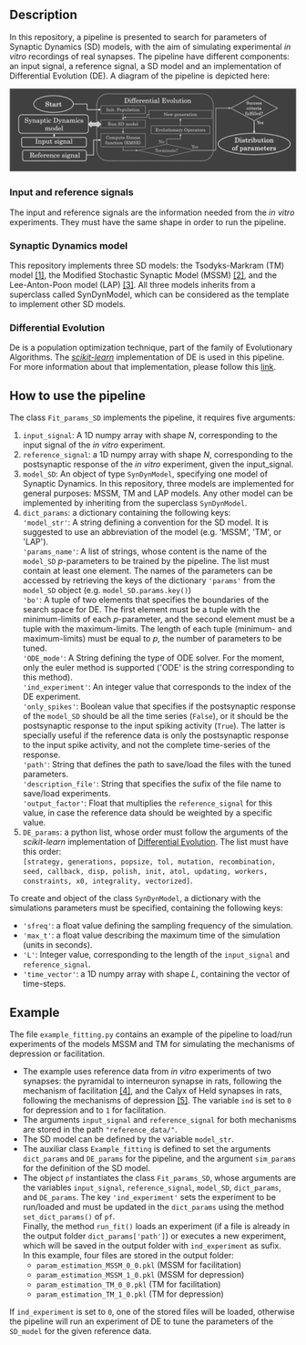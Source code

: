 ## Description
In this repository, a pipeline is presented to search for 
parameters of Synaptic Dynamics (SD) models, with the aim of simulating 
experimental _in vitro_ recordings of real synapses. The pipeline have 
different components: an input signal, a reference signal, a SD model 
and an implementation of Differential Evolution (DE).
A diagram of the pipeline is depicted here:

![This is the pipeline](pipeline_.png)

### Input and reference signals
The input and reference signals are the information needed from the _in vitro_
experiments. They must have the same shape in order to run the pipeline.

### Synaptic Dynamics model
This repository implements three SD models: the Tsodyks-Markram (TM) model [[1]](http://www.scholarpedia.org/article/Short-term_synaptic_plasticity),
the Modified Stochastic Synaptic Model (MSSM) [[2]](https://ul.qucosa.de/landing-page/?tx_dlf[id]=https%3A%2F%2Ful.qucosa.de%2Fapi%2Fqucosa%253A11334%2Fmets),
and the Lee-Anton-Poon model (LAP) [[3]](https://link.springer.com/10.1007/s10827-008-0122-6).
All three models inherits from a superclass called SynDynModel, which can be 
considered as the template to implement other SD models.

### Differential Evolution 
De is a population optimization technique, part of the family of Evolutionary
Algorithms. The [_scikit-learn_](https://scikit-learn.org/stable/) implementation
of DE is used in this pipeline. For more information about that implementation,
please follow this [link](https://docs.scipy.org/doc/scipy/reference/generated/scipy.optimize.differential_evolution.html).

## How to use the pipeline
The class ```Fit_params_SD``` implements the pipeline, it requires five arguments:
1. ```input_signal```: A 1D numpy array with shape _N_, corresponding to the input 
signal of the _in vitro_ experiment.
2. ```reference_signal```: a 1D numpy array with shape _N_, corresponding to the
postsynaptic response of the _in vitro_ experiment, given the input_signal.
3. ```model_SD```: An object of type ```SynDynModel```, specifying one model of Synaptic
Dynamics. In this repository, three models are implemented for general purposes:
MSSM, TM and LAP models. Any other model can be implemented by inheriting from 
the superclass ```SynDynModel```.
4. ```dict_params```: a dictionary containing the following keys:  
   ```'model_str'```: A string defining a convention for the SD model. It is suggested
   to use an abbreviation of the model (e.g. 'MSSM', 'TM', or 'LAP').  
   ```'params_name'```: A list of strings, whose content is the name of the ```model_SD``` 
   _p_-parameters to be trained by the pipeline. The list must contain at least one 
   element. The names of the parameters can be accessed by retrieving the keys 
   of the dictionary ```'params'``` from the ```model_SD``` object (e.g. ```model_SD.params.key()```)  
   ```'bo'```: A tuple of two elements that specifies the boundaries of the search space 
   for DE. The first element must be a tuple with the minimum-limits of each _p_-parameter,
   and the second element must be a tuple with the maximum-limits. The length of each
   tuple (minimum- and maximum-limits) must be equal to _p_, the number of parameters
   to be tuned.  
   ```'ODE_mode'```: A String defining the type of ODE solver. For the moment, only the euler
    method is supported ('ODE' is the string corresponding to this method).     
   ```'ind_experiment'```: An integer value that corresponds to the index of the DE experiment.  
   ```'only_spikes'```: Boolean value that specifies if the postsynaptic response of the 
   ```model_SD``` should be all the time series (```False```), or it should be the postsynaptic
   response to the input spiking activity (```True```). The latter is specially useful if 
   the reference data is only the postsynaptic response to the input spike activity, 
   and not the complete time-series of the response.  
   ```'path'```: String that defines the path to save/load the files with the tuned parameters.    
   ```'description_file'```: String that specifies the sufix of the file name to save/load 
   experiments.    
   ```'output_factor'```: Float that multiplies the ```reference_signal``` for this value, in case
   the reference data should be weighted by a specific value.  
5. ```DE_params```: a python list, whose order must follow the arguments of the 
   _scikit-learn_ implementation of [Differential Evolution](https://docs.scipy.org/doc/scipy/reference/generated/scipy.optimize.differential_evolution.html). 
   The list must have this order:  
   ```[strategy, generations, popsize, tol, mutation, recombination, seed, callback, disp, polish, init, atol, updating, workers, constraints, x0, integrality, vectorized]```. 

To create and object of the class ```SynDynModel```, a dictionary with the simulations parameters
must be specified, containing the following keys:
* ```'sfreq'```: a float value defining the sampling frequency of the simulation.  
* ```'max_t'```: a float value describing the maximum time of the simulation (units in seconds). 
* ```'L'```: Integer value, corresponding to the length of the ```input_signal``` and ```reference_signal```.
* ```'time_vector'```: a 1D numpy array with shape _L_, containing the vector of time-steps.

## Example
The file ```example_fitting.py``` contains an example of the pipeline to load/run experiments of 
the models MSSM and TM for simulating the mechanisms of depression or facilitation.  
* The example uses reference data from _in vitro_ experiments of two synapses: the pyramidal 
  to interneuron synapse in rats, following the mechanism of facilitation [[4]](https://doi.org/10.1073/pnas.95.9.5323), 
  and the Calyx of Held synapses in rats, following the mechanisms of depression [[5]](https://doi.org/10.1523/JNEUROSCI.17-21-08137.1997).
  The variable ```ind``` is set to ```0``` for depression and to ```1``` for facilitation.
* The arguments ```input_signal``` and ```reference_signal``` for both mechanisms are stored 
  in the path ```"reference_data/"```.  
* The SD model can be defined by the variable ```model_str```. 
* The auxiliar class ```Example_fitting``` is defined to set the arguments ```dict_params``` 
  and ```DE_params``` for the pipeline, and the argument ```sim_params``` for the definition of the SD model.
* The object ```pf``` instantiates the class ```Fit_params_SD```, whose arguments are the 
  variables ```input_signal```, ```reference_signal```, ```model_SD```, ```dict_params```, and
  ```DE_params```. 
  The key ```'ind_experiment'``` sets the experiment to be run/loaded and must be updated in
  the ```dict_params``` using the method ```set_dict_params()``` of ```pf```.  
  Finally, the method ```run_fit()``` loads an experiment (if a file is already in the 
  output folder ```dict_params['path']```) or executes a new experiment, which will be saved 
  in the output folder with ```ind_experiment``` as sufix.  
  In this example, four files are stored in the output folder:  
  * ```param_estimation_MSSM_0_0.pkl``` (MSSM for facilitation)
  * ```param_estimation_MSSM_1_0.pkl``` (MSSM for depression)
  * ```param_estimation_TM_0_0.pkl``` (TM for facilitation)
  * ```param_estimation_TM_1_0.pkl``` (TM for depression)  

If ```ind_experiment``` is set to ```0```, one of the stored files will be loaded,
  otherwise the pipeline will run an experiment of DE to tune the parameters of the 
  ```SD_model``` for the given reference data.

  